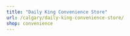 ```yaml
---
title: "Daily King Convenience Store"
url: /calgary/daily-king-convenience-store/
shop: convenience
---
```

